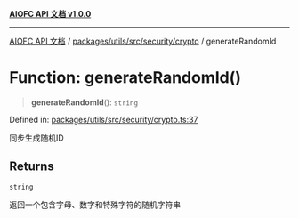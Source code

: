 [**AIOFC API 文档 v1.0.0**](../../../../../../README.md)

***

[AIOFC API 文档](../../../../../../modules.md) / [packages/utils/src/security/crypto](../README.md) / generateRandomId

# Function: generateRandomId()

> **generateRandomId**(): `string`

Defined in: [packages/utils/src/security/crypto.ts:37](https://github.com/aiofc-nx/aiofc-server-20250113/blob/c42968e9d610c830827b0ce80268360670d99c8b/packages/utils/src/security/crypto.ts#L37)

同步生成随机ID

## Returns

`string`

返回一个包含字母、数字和特殊字符的随机字符串
